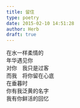 ```yaml
---  
title: 留住  
type: poetry  
date: 2015-02-10 14:51:28  
author: Herb  
draft: true
---  
```

在水一样柔情的  
年华遇见你  
对你　我只是过客  
而我　将你留在心底  
在垂暮时  
你有我泛黄的名字  
我有你鲜活的回忆